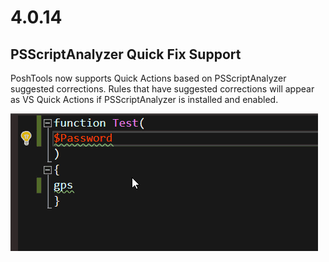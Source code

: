# 4.0.14

## PSScriptAnalyzer Quick Fix Support

PoshTools now supports Quick Actions based on PSScriptAnalyzer suggested corrections. Rules that have suggested corrections will appear as VS Quick Actions if PSScriptAnalyzer is installed and enabled. 

![Executing Quick Actions](../.gitbook/assets/quickfix.gif)



